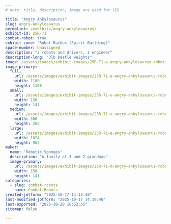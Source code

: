```yaml
---
# note: title, description, image are used for SEO

title: "Angry Ankylosaurus"
slug: angry-ankylosaurus
permalink: /exhibits/angry-ankylosaurus/
exhibit-id: 25R-71
combat-robot: true
exhibit-zone: "Robot Ruckus (Spirit Building)"
space-number: Unassigned
description: "2 robots and drivers, 1 engineer"
description-long: "3lb beetle weights"
image: /assets/images/exhibit-images/25R-71-e-angry-ankylosaurus-robotic-sponges-logo-6764-300x282.png
image-primary: 
  full:
    url: /assets/images/exhibit-images/25R-71-e-angry-ankylosaurus-robotic-sponges-logo-6764-full.png
    width: 1180
    height: 1108
  small:
    url: /assets/images/exhibit-images/25R-71-e-angry-ankylosaurus-robotic-sponges-logo-6764-150x141.png
    width: 150
    height: 141
  medium:
    url: /assets/images/exhibit-images/25R-71-e-angry-ankylosaurus-robotic-sponges-logo-6764-300x282.png
    width: 300
    height: 282
  large:
    url: /assets/images/exhibit-images/25R-71-e-angry-ankylosaurus-robotic-sponges-logo-6764-1024x962.png
    width: 1024
    height: 962
maker: 
  name: "Robotic Sponges"
  description: "A family of 3 and 2 grandmas"
  image-primary:
    url: /assets/images/exhibit-images/25R-71-m-angry-ankylosaurus-robotic-sponges-logo-300x282.png
    width: 150
    height: 141
categories: 
  - slug: combat-robots
    name: Combat Robots
created-jotform: "2025-10-17 14:12:48"
last-modified-jotform: "2025-10-17 14:19:46"
last-exported: "2025-10-20 16:52:55"
sitemap: false

---
```

